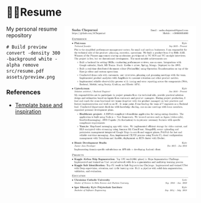 
# 👨‍💻Resume 
<a href="https://github.com/AChepurnoi/resume/src/resume.pdf">
<img src="assets/preview.png" height=460px width=350px align="right"/>
</a>

My personal resume repository


```
# Build preview
convert -density 300 -background white -alpha remove src/resume.pdf assets/preview.png

```


### References
* [Template base and inspiration](https://github.com/sb2nov/resume)



